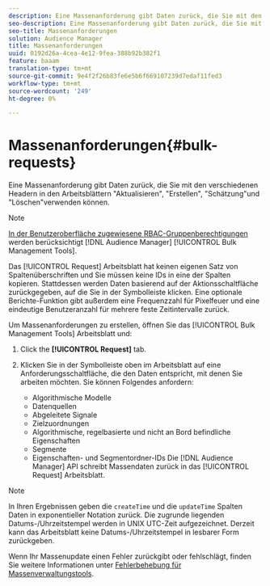 ```yaml
---
description: Eine Massenanforderung gibt Daten zurück, die Sie mit den verschiedenen Headern in den Arbeitsblättern "Aktualisieren", "Erstellen", "Schätzung"und "Löschen"verwenden können.
seo-description: Eine Massenanforderung gibt Daten zurück, die Sie mit den verschiedenen Headern in den Arbeitsblättern "Aktualisieren", "Erstellen", "Schätzung"und "Löschen"verwenden können.
seo-title: Massenanforderungen
solution: Audience Manager
title: Massenanforderungen
uuid: 0192d26a-4cea-4e12-9fea-388b92b382f1
feature: baaam
translation-type: tm+mt
source-git-commit: 9e4f2f26b83fe6e5b6f669107239d7edaf11fed3
workflow-type: tm+mt
source-wordcount: '249'
ht-degree: 0%

---
```



# Massenanforderungen{#bulk-requests}

Eine Massenanforderung gibt Daten zurück, die Sie mit den verschiedenen Headern in den Arbeitsblättern &quot;Aktualisieren&quot;, &quot;Erstellen&quot;, &quot;Schätzung&quot;und &quot;Löschen&quot;verwenden können.

<!-- 

t_bulk_requests.xml

 -->

>[!NOTE]
>
>[In der Benutzeroberfläche zugewiesene RBAC-Gruppenberechtigungen](../../features/administration/administration-overview.md) werden berücksichtigt [!DNL Audience Manager] [!UICONTROL Bulk Management Tools].

Das [!UICONTROL Request] Arbeitsblatt hat keinen eigenen Satz von Spaltenüberschriften und Sie müssen keine IDs in eine der Spalten kopieren. Stattdessen werden Daten basierend auf der Aktionsschaltfläche zurückgegeben, auf die Sie in der Symbolleiste klicken. Eine optionale Berichte-Funktion gibt außerdem eine Frequenzzahl für Pixelfeuer und eine eindeutige Benutzeranzahl für mehrere feste Zeitintervalle zurück.

Um Massenanforderungen zu erstellen, öffnen Sie das [!UICONTROL Bulk Management Tools] Arbeitsblatt und:

1. Click the **[!UICONTROL Request]** tab.
2. Klicken Sie in der Symbolleiste oben im Arbeitsblatt auf eine Anforderungsschaltfläche, die den Daten entspricht, mit denen Sie arbeiten möchten. Sie können Folgendes anfordern:

   * Algorithmische Modelle
   * Datenquellen
   * Abgeleitete Signale
   * Zielzuordnungen
   * Algorithmische, regelbasierte und nicht an Bord befindliche Eigenschaften
   * Segmente
   * Eigenschaften- und Segmentordner-IDs
   Die [!DNL Audience Manager] API schreibt Massendaten zurück in das [!UICONTROL Request] Arbeitsblatt.

>[!NOTE]
>
>In Ihren Ergebnissen geben die `createTime` und die `updateTime` Spalten Daten in exponentieller Notation zurück. Die zugrunde liegenden Datums-/Uhrzeitstempel werden in UNIX UTC-Zeit aufgezeichnet. Derzeit kann das Arbeitsblatt keine Datums-/Uhrzeitstempel in lesbarer Form zurückgeben.

Wenn Ihr Massenupdate einen Fehler zurückgibt oder fehlschlägt, finden Sie weitere Informationen unter [Fehlerbehebung für Massenverwaltungstools](../../reference/bulk-management-tools/bulk-troubleshooting.md).
